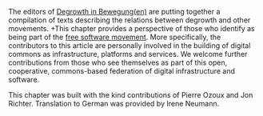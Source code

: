 The editors of [Degrowth in Bewegung(en)](http://www.degrowth.de/de/degrowth-in-bewegungen/) are putting together a compilation of texts describing the relations between degrowth and other movements.
+This chapter provides a perspective of those who identify as being part of the  [free software movement](https://en.wikipedia.org/wiki/Free_software_movement). More specifically, the contributors to this article are personally involved in the building of digital commons as infrastructure, platforms and services. We welcome further contributions from those who see themselves as part of this open, cooperative, commons-based federation of digital infrastructure and software.
 
This chapter was built with the kind contributions of Pierre Ozoux and Jon Richter. Translation to German was provided by Irene Neumann.

